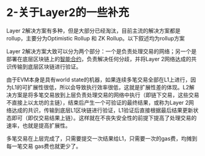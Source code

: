 # 2-关于Layer2的一些补充

Layer 2解决方案有多种，但是大部分已经淘汰，目前主流的解决方案都是rollup，主要分为Optimistic Rollup 和 ZK Rollup。以下叙述均为rollup方案

Layer 2解决方案大致可以分为两个部分：一个是负责处理交易的网络；另一个是部署在底层区块链上的[智能合约](https://chain.link/education/smart-contracts)，负责解决任何分歧，并将Layer 2网络达成的共识传输到底层区块链进行验证。

由于EVM本身是具有world state的机器，如果连续多笔交易全部在L1上进行，因为L1的可扩展性很低，所以会导致执行效率很低，这就是扩展性差的体现。L2解决方案是将多笔交易放到上层负责处理交易的网络中执行（即链下交易，这些交易不直接上以太坊的主链），结束后产生一个可验证的最终结果，或称为Layer 2网络达成的共识，传输到底层L1区块链进行验证，L1验证后直接根据最后结果更新状态即可（即仅交易结果上链）。这样就在不丧失安全性的前提下提高了处理交易的速率，也就是提高扩展性。

多笔交易在上层完成了，只需要提交一次结果给L1，只需要一次的gas费，均摊到每一笔交易 gas费也就更少了。